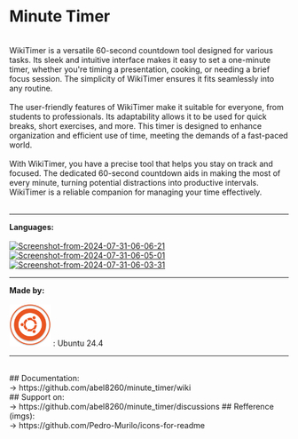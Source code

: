 # Minute Timer<br/>
<br/>
WikiTimer is a versatile 60-second countdown tool designed for various tasks. Its sleek and intuitive interface makes it easy to set a one-minute timer, whether you're timing a presentation, cooking, or needing a brief focus session. The simplicity of WikiTimer ensures it fits seamlessly into any routine.<br/>
<br/>
The user-friendly features of WikiTimer make it suitable for everyone, from students to professionals. Its adaptability allows it to be used for quick breaks, short exercises, and more. This timer is designed to enhance organization and efficient use of time, meeting the demands of a fast-paced world.<br/>
<br/>
With WikiTimer, you have a precise tool that helps you stay on track and focused. The dedicated 60-second countdown aids in making the most of every minute, turning potential distractions into productive intervals. WikiTimer is a reliable companion for managing your time effectively.<br/>
<br/>
<hr/>
<b>Languages:</b><br/>
<br/>
<a w  href="https://imgbb.com/"><img width="75px" src="https://i.ibb.co/m4qkwN9/Screenshot-from-2024-07-31-06-06-21.png" alt="Screenshot-from-2024-07-31-06-06-21" border="0"></a>
<a href="https://imgbb.com/"><img width="75px"src="https://i.ibb.co/P5t7zGc/Screenshot-from-2024-07-31-06-05-01.png" alt="Screenshot-from-2024-07-31-06-05-01" border="0"></a>
<a href="https://imgbb.com/"><img width="75px" src="https://i.ibb.co/h8cgJPz/Screenshot-from-2024-07-31-06-03-31.png" alt="Screenshot-from-2024-07-31-06-03-31" border="0"></a>
<br/>
<hr/>
<b>Made by:</b><br/>
<br/>
<img width="75px" src="https://github.com/Pedro-Murilo/icons-for-readme/blob/main/.github/ubuntu-icon.svg" alt="Ubuntu Icon" /> : Ubuntu 24.4<br/>
<hr/><br/>
## Documentation:<br/>
-> https://github.com/abel8260/minute_timer/wiki
<br/>
## Support on:<br/>
-> https://github.com/abel8260/minute_timer/discussions
## Refference (imgs):<br/>
-> https://github.com/Pedro-Murilo/icons-for-readme
